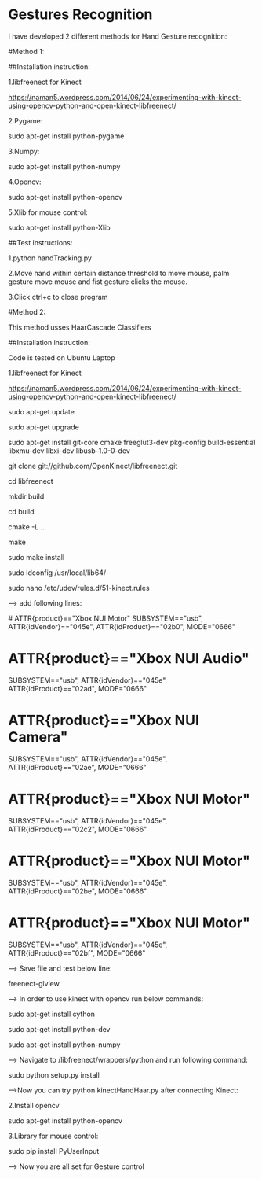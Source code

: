 # Gestures Recognition

I have developed 2 different methods for Hand Gesture recognition:

#Method 1:

##Installation instruction:

1.libfreenect for Kinect

https://naman5.wordpress.com/2014/06/24/experimenting-with-kinect-using-opencv-python-and-open-kinect-libfreenect/

2.Pygame:

sudo apt-get install python-pygame

3.Numpy:

sudo apt-get install python-numpy

4.Opencv:

sudo apt-get install python-opencv

5.Xlib for mouse control:

sudo apt-get install python-Xlib

##Test instructions:

1.python handTracking.py

2.Move hand within certain distance threshold to move mouse, palm gesture move mouse and fist gesture clicks the mouse.

3.Click ctrl+c to close program


#Method 2:

This method usses HaarCascade Classifiers

##Installation instruction: 

Code is tested on Ubuntu Laptop

1.libfreenect for Kinect

https://naman5.wordpress.com/2014/06/24/experimenting-with-kinect-using-opencv-python-and-open-kinect-libfreenect/

sudo apt-get update

sudo apt-get upgrade

sudo apt-get install git-core cmake freeglut3-dev pkg-config build-essential libxmu-dev libxi-dev libusb-1.0-0-dev

git clone git://github.com/OpenKinect/libfreenect.git

cd libfreenect

mkdir build

cd build

cmake -L ..

make

sudo make install

sudo ldconfig /usr/local/lib64/

sudo nano /etc/udev/rules.d/51-kinect.rules

--> add following lines:

<nowiki /># ATTR{product}=="Xbox NUI Motor"
SUBSYSTEM=="usb", ATTR{idVendor}=="045e", ATTR{idProduct}=="02b0", MODE="0666"
# ATTR{product}=="Xbox NUI Audio"
SUBSYSTEM=="usb", ATTR{idVendor}=="045e", ATTR{idProduct}=="02ad", MODE="0666"
# ATTR{product}=="Xbox NUI Camera"
SUBSYSTEM=="usb", ATTR{idVendor}=="045e", ATTR{idProduct}=="02ae", MODE="0666"
# ATTR{product}=="Xbox NUI Motor"
SUBSYSTEM=="usb", ATTR{idVendor}=="045e", ATTR{idProduct}=="02c2", MODE="0666"
# ATTR{product}=="Xbox NUI Motor"
SUBSYSTEM=="usb", ATTR{idVendor}=="045e", ATTR{idProduct}=="02be", MODE="0666"
# ATTR{product}=="Xbox NUI Motor"
SUBSYSTEM=="usb", ATTR{idVendor}=="045e", ATTR{idProduct}=="02bf", MODE="0666"

--> Save file and test below line:

freenect-glview

--> In order to use kinect with opencv run below commands:

sudo apt-get install cython

sudo apt-get install python-dev

sudo apt-get install python-numpy

--> Navigate to /libfreenect/wrappers/python and run following command:

sudo python setup.py install

-->Now you can try python kinectHandHaar.py after connecting Kinect:


2.Install opencv

sudo apt-get install python-opencv

3.Library for mouse control:

sudo pip install PyUserInput

--> Now you are all set for Gesture control
